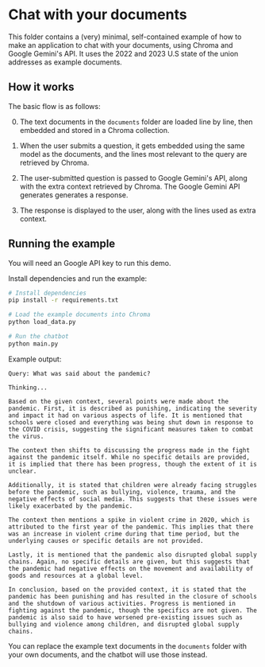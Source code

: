 # Chat with your documents

This folder contains a (very) minimal, self-contained example of how to make an application to chat with your documents, using Chroma and Google Gemini's API.
It uses the 2022 and 2023 U.S state of the union addresses as example documents.

## How it works

The basic flow is as follows:

0. The text documents in the `documents` folder are loaded line by line, then embedded and stored in a Chroma collection.

1. When the user submits a question, it gets embedded using the same model as the documents, and the lines most relevant to the query are retrieved by Chroma.
2. The user-submitted question is passed to Google Gemini's API, along with the extra context retrieved by Chroma. The Google Gemini API generates generates a response.
3. The response is displayed to the user, along with the lines used as extra context.

## Running the example

You will need an Google API key to run this demo. 

Install dependencies and run the example:

```bash
# Install dependencies
pip install -r requirements.txt

# Load the example documents into Chroma
python load_data.py

# Run the chatbot
python main.py
```

Example output:

```
Query: What was said about the pandemic?

Thinking...

Based on the given context, several points were made about the pandemic. First, it is described as punishing, indicating the severity and impact it had on various aspects of life. It is mentioned that schools were closed and everything was being shut down in response to the COVID crisis, suggesting the significant measures taken to combat the virus.

The context then shifts to discussing the progress made in the fight against the pandemic itself. While no specific details are provided, it is implied that there has been progress, though the extent of it is unclear.

Additionally, it is stated that children were already facing struggles before the pandemic, such as bullying, violence, trauma, and the negative effects of social media. This suggests that these issues were likely exacerbated by the pandemic.

The context then mentions a spike in violent crime in 2020, which is attributed to the first year of the pandemic. This implies that there was an increase in violent crime during that time period, but the underlying causes or specific details are not provided.

Lastly, it is mentioned that the pandemic also disrupted global supply chains. Again, no specific details are given, but this suggests that the pandemic had negative effects on the movement and availability of goods and resources at a global level.

In conclusion, based on the provided context, it is stated that the pandemic has been punishing and has resulted in the closure of schools and the shutdown of various activities. Progress is mentioned in fighting against the pandemic, though the specifics are not given. The pandemic is also said to have worsened pre-existing issues such as bullying and violence among children, and disrupted global supply chains.
```

You can replace the example text documents in the `documents` folder with your own documents, and the chatbot will use those instead.
